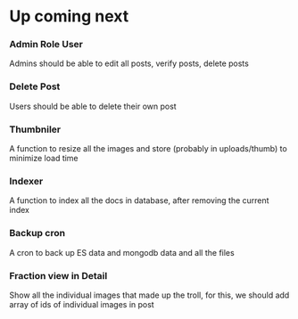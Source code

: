# Up coming next

### Admin Role User

Admins should be able to edit all posts, verify posts, delete posts

### Delete Post

Users should be able to delete their own post

### Thumbniler

A function to resize all the images and store (probably in uploads/thumb) to minimize load time

### Indexer

A function to index all the docs in database, after removing the current index

### Backup cron

A cron to back up ES data and mongodb data and all the files

### Fraction view in Detail

Show all the individual images that made up the troll, for this, we should add array of ids of individual images in post




